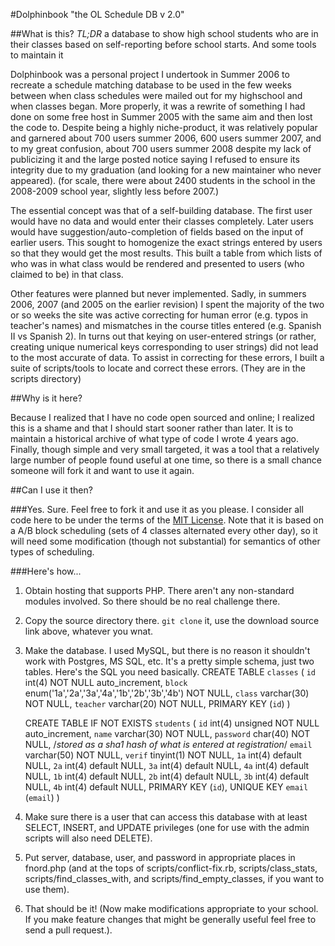 #Dolphinbook "the OL Schedule DB v 2.0"

##What is this?
*TL;DR* a database to show high school students who are in their classes based on self-reporting before school starts. And some tools to maintain it

Dolphinbook was a personal project I undertook in Summer 2006 to recreate a schedule matching database to be used in the few weeks between when class schedules were mailed out for my highschool and when classes began. More properly, it was a rewrite of something I had done on some free host in Summer 2005 with the same aim and then lost the code to. Despite being a highly niche-product, it was relatively popular and garnered about 700 users summer 2006, 600 users summer 2007, and to my great confusion, about 700 users summer 2008 despite my lack of publicizing it and the large posted notice saying I refused to ensure its integrity due to my graduation (and looking for a new maintainer who never appeared). (for scale, there were about 2400 students in the school in the 2008-2009 school year, slightly less before 2007.)

The essential concept was that of a self-building database. The first user would have no data and would enter their classes completely. Later users would have suggestion/auto-completion of fields based on the input of earlier users. This sought to homogenize the exact strings entered by users so that they would get the most results. This built a table from which lists of who was in what class would be rendered and presented to users (who claimed to be) in that class.

Other features were planned but never implemented. Sadly, in summers 2006, 2007 (and 2005 on the earlier revision) I spent the majority of the two or so weeks the site was active correcting for human error (e.g. typos in teacher's names) and mismatches in the course titles entered (e.g. Spanish II vs Spanish 2). In turns out that keying on user-entered strings (or rather, creating unique numerical keys corresponding to user strings) did not lead to the most accurate of data. To assist in correcting for these errors, I built a suite of scripts/tools to locate and correct these errors. (They are in the scripts directory)

##Why is it here?

Because I realized that I have no code open sourced and online; I realized this is a shame and that I should start sooner rather than later. It is to maintain a historical archive of what type of code I wrote 4 years ago. Finally, though simple and very small targeted, it was a tool that a relatively large number of people found useful at one time, so there is a small chance someone will fork it and want to use it again.

##Can I use it then?

###Yes.
Sure. Feel free to fork it and use it as you please. I consider all code here to be under the terms of the [MIT License](http://opensource.org/licenses/mit-license.php). Note that it is based on a A/B block scheduling (sets of 4 classes alternated every other day), so it will need some modification (though not substantial) for semantics of other types of scheduling.

###Here's how...

1. Obtain hosting that supports PHP. There aren't any non-standard modules involved. So there should be no real challenge there.
2. Copy the source directory there. `git clone` it, use the download source link above, whatever you wnat.
3. Make the database. I used MySQL, but there is no reason it shouldn't work with Postgres, MS SQL, etc. It's a pretty simple schema, just two tables. Here's the SQL you need basically.
    CREATE TABLE `classes` (
      `id` int(4) NOT NULL auto_increment,
      `block` enum('1a','2a','3a','4a','1b','2b','3b','4b') NOT NULL,
      `class` varchar(30) NOT NULL,
      `teacher` varchar(20) NOT NULL,
      PRIMARY KEY  (`id`)
    )
    
    
    CREATE TABLE IF NOT EXISTS `students` (
      `id` int(4) unsigned NOT NULL auto_increment,
      `name` varchar(30) NOT NULL,
      `password` char(40) NOT NULL, /*stored as a sha1 hash of what is entered at registration*/
      `email` varchar(50) NOT NULL,
      `verif` tinyint(1) NOT NULL,
      `1a` int(4) default NULL,
      `2a` int(4) default NULL,
      `3a` int(4) default NULL,
      `4a` int(4) default NULL,
      `1b` int(4) default NULL,
      `2b` int(4) default NULL,
      `3b` int(4) default NULL,
      `4b` int(4) default NULL,
      PRIMARY KEY  (`id`),
      UNIQUE KEY `email` (`email`)
    )
4. Make sure there is a user that can access this database with at least SELECT, INSERT, and UPDATE privileges
   (one for use with the admin scripts will also need DELETE).
5. Put server, database, user, and password in appropriate places in fnord.php (and at the tops of scripts/conflict-fix.rb, scripts/class\_stats, scripts/find\_classes\_with, and scripts/find\_empty\_classes, if you want to use them).
6. That should be it! (Now make modifications appropriate to your school. If you make feature changes that might be generally useful feel free to send a pull request.).